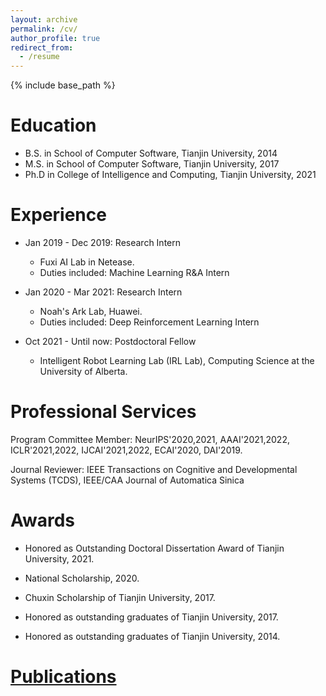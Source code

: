 ```yaml
---
layout: archive
permalink: /cv/
author_profile: true
redirect_from:
  - /resume
---
```


{% include base_path %}

Education
======
* B.S. in School of Computer Software, Tianjin University, 2014
* M.S. in School of Computer Software, Tianjin University, 2017
* Ph.D in College of Intelligence and Computing, Tianjin University, 2021 

Experience
======
* Jan 2019 - Dec 2019: Research Intern
  * Fuxi AI Lab in Netease.
  * Duties included: Machine Learning R&A Intern

* Jan 2020 - Mar 2021: Research Intern
  * Noah's Ark Lab, Huawei.
  * Duties included: Deep Reinforcement Learning Intern

* Oct 2021 - Until now: Postdoctoral Fellow
  * Intelligent Robot Learning Lab (IRL Lab), Computing Science at the University of Alberta.
  
Professional Services
======  
Program Committee Member: NeurIPS'2020,2021, AAAI'2021,2022, ICLR'2021,2022, IJCAI'2021,2022, ECAI'2020, DAI'2019.

Journal Reviewer: IEEE Transactions on Cognitive and Developmental Systems (TCDS), IEEE/CAA Journal of Automatica Sinica

Awards
======  
* Honored as Outstanding Doctoral Dissertation Award of Tianjin University, 2021. 

* National Scholarship, 2020.

* Chuxin Scholarship of Tianjin University, 2017.

* Honored as outstanding graduates of Tianjin University, 2017.

* Honored as outstanding graduates of Tianjin University, 2014.

<a href="https://tianpeiyang.github.io/publications/">Publications</a>
======
  
 
